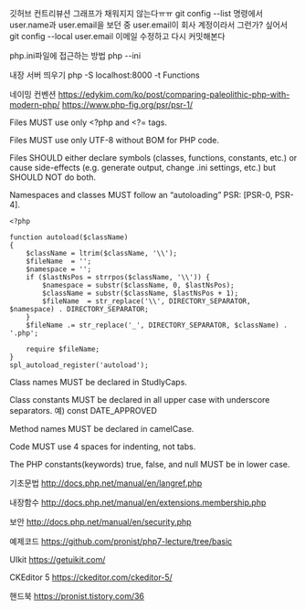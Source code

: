깃허브 컨트리뷰션 그래프가 채워지지 않는다ㅠㅠ
git config --list 명령에서
user.name과 user.email을 보던 중
user.email이 회사 계정이라서 그런가? 싶어서
git config --local user.email 이메일 수정하고 다시 커밋해본다

php.ini파일에 접근하는 방법
php --ini

내장 서버 띄우기
php -S localhost:8000 -t Functions

네이밍 컨벤션
https://edykim.com/ko/post/comparing-paleolithic-php-with-modern-php/
https://www.php-fig.org/psr/psr-1/

Files MUST use only <?php and <?= tags.

Files MUST use only UTF-8 without BOM for PHP code.

Files SHOULD either declare symbols (classes, functions, constants, etc.) or cause side-effects (e.g. generate output, change .ini settings, etc.) but SHOULD NOT do both.

Namespaces and classes MUST follow an “autoloading” PSR: [PSR-0, PSR-4].
```
<?php

function autoload($className)
{
    $className = ltrim($className, '\\');
    $fileName  = '';
    $namespace = '';
    if ($lastNsPos = strrpos($className, '\\')) {
        $namespace = substr($className, 0, $lastNsPos);
        $className = substr($className, $lastNsPos + 1);
        $fileName  = str_replace('\\', DIRECTORY_SEPARATOR, $namespace) . DIRECTORY_SEPARATOR;
    }
    $fileName .= str_replace('_', DIRECTORY_SEPARATOR, $className) . '.php';

    require $fileName;
}
spl_autoload_register('autoload');
```
Class names MUST be declared in StudlyCaps.

Class constants MUST be declared in all upper case with underscore separators.  예) const DATE_APPROVED

Method names MUST be declared in camelCase.

Code MUST use 4 spaces for indenting, not tabs.

The PHP constants(keywords) true, false, and null MUST be in lower case.

기초문법
http://docs.php.net/manual/en/langref.php

내장함수
http://docs.php.net/manual/en/extensions.membership.php

보안
http://docs.php.net/manual/en/security.php

예제코드
https://github.com/pronist/php7-lecture/tree/basic

UIkit
https://getuikit.com/

CKEditor 5
https://ckeditor.com/ckeditor-5/

핸드북
https://pronist.tistory.com/36

